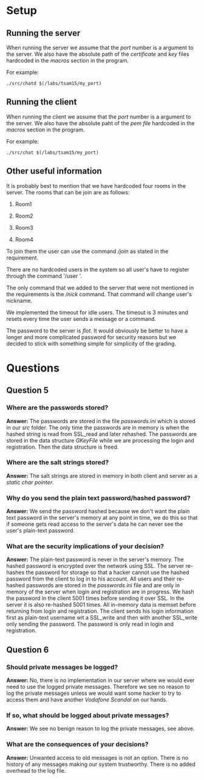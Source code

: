 # Setup

## Running the server

When running the server we assume that the *port* number is a argument to the server. We also have the absolute path of the *certificate* and *key* files hardcoded in the *macros* section in the program.

For example:

```./src/chatd $(/labs/tsam15/my_port)```

## Running the client

When running the client we assume that the *port* number is a argument to the server. We also have the absolute paht of the *pem file* hardcoded in the *macros* section in the program.

For example:

```./src/chat $(/labs/tsam15/my_port)```

## Other useful information

It is probably best to mention that we have hardcoded four rooms in the server. The rooms that can be join are as follows:

1. Room1

2. Room2

3. Room3

4. Room4

To join them the user can use the command */join <roomname>* as stated in the requirement.

There are no hardcoded users in the system so all user's have to register through the command '/user <username>'.

The only command that we added to the server that were not mentioned in the requirements is the */nick <nickname>* command. That command will change user's nickname.

We implemented the timeout for idle users. The timeout is 3 minutes and resets every time the user sends a message or a command.

The password to the server is *flot*. It would obviously be better to have a longer and more complicated password for security reasons but we decided to stick with something simple for simplicity of the grading.

# Questions

## Question 5
### Where are the passwords stored?

**Answer:** The passwords are stored in the file *passwords.ini* which is stored in our *src* folder. The only time the passwords are in memory is when the hashed string is read from SSL_read and later rehashed. The passwords are stored in the data structure *GKeyFile* while we are processing the login and registration. Then the data structure is freed. 

### Where are the salt strings stored?

**Answer:** The salt strings are stored in memory in both client and server as a *static char pointer*.

### Why do you send the plain text password/hashed password?

**Answer:** We send the password hashed because we don't want the plain text password in the server's memory at any point in time, we do this so that if someone gets read access to the server's data he can never see the user's plain-text password. 

### What are the security implications of your decision?

**Answer:** The plain-text password is never in the server's memory. The hashed password is encrypted over the network using SSL. The server re-hashes the password for storage so that a hacker cannot use the hashed password from the client to log in to his account. All users and their re-hashed passwords are stored in the *passwords.ini* file and are only in memory of the server when login and registration are in progress. We hash the password in the client 5001 times before sending it over SSL. In the server it is also re-hashed 5001 times. All in-memory data is memset before returning from login and registration. The client sends his login information first as plain-text username wit a SSL_write and then with another SSL_write only sending the password. The password is only read in login and registration. 

## Question 6
### Should private messages be logged?

**Answer:** No, there is no implementation in our server where we would ever need to use the logged private messages. Therefore we see no reason to log the private messages unless we would want some hacker to try to access them and have another *Vodafone Scandal* on our hands.

### If so, what should be logged about private messages?

**Answer:** We see no benign reason to log the private messages, see above.

### What are the consequences of your decisions?

**Answer:** Unwanted access to old messages is not an option. There is no history of any messages making our system trustworthy. There is no added overhead to the log file.
